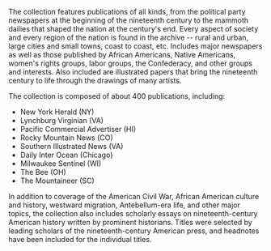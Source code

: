 The collection features publications of all kinds, from the political party newspapers at the beginning of the nineteenth century to the mammoth dailies that shaped the nation at the century's end. Every aspect of society and every region of the nation is found in the archive -- rural and urban, large cities and small towns, coast to coast, etc. Includes major newspapers as well as those published by African Americans, Native Americans, women's rights groups, labor groups, the Confederacy, and other groups and interests. Also included are illustrated papers that bring the nineteenth century to life through the drawings of many artists.

The collection is composed of about 400 publications, including:

- New York Herald (NY)
- Lynchburg Virginian (VA)
- Pacific Commercial Advertiser (HI)
- Rocky Mountain News (CO)
- Southern Illustrated News (VA)
- Daily Inter Ocean (Chicago)
- Milwaukee Sentinel (WI)
- The Bee (OH)
- The Mountaineer (SC)


In addition to coverage of the American Civil War, African American culture and history, westward migration, Antebellum-era life, and other major topics, the collection also includes scholarly essays on nineteenth-century American history written by prominent historians. Titles were selected by leading scholars of the nineteenth-century American press, and headnotes have been included for the individual titles.
